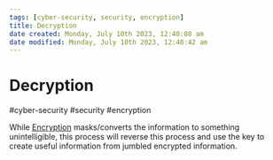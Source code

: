```yaml
---
tags: [cyber-security, security, encryption]
title: Decryption
date created: Monday, July 10th 2023, 12:40:08 am
date modified: Monday, July 10th 2023, 12:40:42 am
---
```

# Decryption
#cyber-security #security #encryption 

While [Encryption](Cyber%20Security/Cryptography/Encryption.md) masks/converts the information to something unintelligible, this process will reverse this process and use the key to create useful information from jumbled encrypted information. 